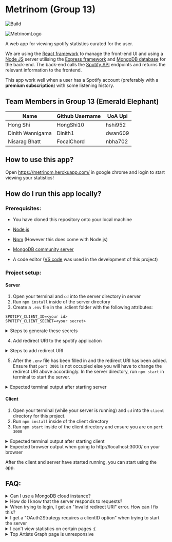# Metrinom (Group 13)

![Build](https://github.com/Dinith1/SOFTENG750-Project/workflows/Build/badge.svg?branch=master)

![MetrinomLogo](https://user-images.githubusercontent.com/31643423/82747473-231af280-9ded-11ea-9c33-2c3abd5950bb.png)

A web app for viewing spotify statistics curated for the user.

We are using the [React framework](https://reactjs.org/) to manage the front-end UI and using a [Node JS](https://nodejs.org/en/) server utilising the [Express framework](https://expressjs.com/) and [MongoDB database](https://www.mongodb.com/what-is-mongodb) for the back-end. The back-end calls the [Spotify API](https://developer.spotify.com/documentation/web-api/) endpoints and returns the relevant information to the frontend.

This app work well when a user has a Spotify account (preferably with a **premium subscription**) with some listening history.

## Team Members in Group 13 (Emerald Elephant)

| Name             | Github Username | UoA Upi |
| ---------------- | --------------- | ------- |
| Hong Shi         | HongShi10       | hshi952 |
| Dinith Wannigama | Dinith1         | dwan609 |
| Nisarag Bhatt    | FocalChord      | nbha702 |

## How to use this app?

Open https://metrinom.herokuapp.com/ in google chrome and login to start viewing your statistics!

## How do I run this app locally?

### Prerequisites:

-   You have cloned this repository onto your local machine

-   [Node.js](https://nodejs.org/en/)

-   [Npm](https://www.npmjs.com/get-npm) (However this does come with Node.js)

-   [MongoDB community server](https://www.mongodb.com/download-center/community)

-   A code editor ([VS code](https://code.visualstudio.com/) was used in the development of this project)

### Project setup:

#### Server

1. Open your terminal and `cd` into the server directory in server
2. Run `npm install` inside of the server directory
3. Create a `.env` file in the ./client folder with the following attributes:

```
SPOTIFY_CLIENT_ID=<your id>
SPOTIFY_CLIENT_SECRET=<your secret>
```

<details closed>
<summary> Steps to generate these secrets</summary>
<br>
<p>

Go to: https://developer.spotify.com/dashboard/applications and create a new application, after the application has been created you will see that a Client Id and a Client Secret has been generated. Paste these into the environment file above.

-   A sample file `.env` will look like this

```
SPOTIFY_CLIENT_ID=asf124asfasf112
SPOTIFY_CLIENT_SECRET=fasfj25j122
```

</p>
</details>

4. Add redirect URI to the spotify application

<details closed>
<summary> Steps to add redirect URI </summary>
<br>

To do this, go to your application the spotify dashboard; you will see this at the top of your page:

![Screen Shot 2020-05-24 at 5 22 47 PM](https://user-images.githubusercontent.com/31643423/82746387-31fca780-9de3-11ea-89a0-61ba31a649e3.png)

Click on Edit Settings and add http://localhost:3001/auth/spotify/callback as a redirect URI:

![Screen Shot 2020-05-24 at 5 40 06 PM](https://user-images.githubusercontent.com/31643423/82746587-9de00f80-9de5-11ea-9007-a1833e788ca4.png)

You will then see this when added:

![Screen Shot 2020-05-24 at 5 18 32 PM](https://user-images.githubusercontent.com/31643423/82746338-99febe00-9de2-11ea-98de-7099d9c8cbf5.png)

</details>

5. After the `.env` file has been filled in and the redirect URI has been added. Ensure that `port 3001` is not occupied else you will have to change the redirect URI above accordingly. In the server directory, run `npm start` in terminal to start the server.

<details closed>
<summary> Expected terminal output after starting server </summary>
<br>

![Screen Shot 2020-05-24 at 5 34 17 PM](https://user-images.githubusercontent.com/31643423/82746536-f2cf5600-9de4-11ea-8432-545e83d203e4.png)

</details>

#### Client

1. Open your terminal (while your server is running) and `cd` into the `client` directory for this project.
2. Run `npm install` inside of the client directory
3. Run `npm start` inside of the client directory and ensure you are on `port 3000`

<details closed>
<summary> Expected terminal output after starting client </summary>
<br>

![Screen Shot 2020-05-24 at 5 40 06 PM](https://user-images.githubusercontent.com/31643423/82746587-9de00f80-9de5-11ea-9007-a1833e788ca4.png)

</details>

<details closed>
<summary> Expected browser output when going to http://localhost:3000/ on your browser </summary>
<br>

![Screen Shot 2020-05-24 at 5 45 54 PM](https://user-images.githubusercontent.com/31643423/82746664-6de53c00-9de6-11ea-9004-0be95457fedf.png)

</details>

After the client and server have started running, you can start using the app.

## FAQ:

<details><summary> Can I use a MongoDB cloud instance? </summary>
<p>

Yes you can, in the server `.env` file, on a new line add `DEV_DB_CONN=<your-connection-string>`

</p>
</details>

<details><summary> How do I know that the server responds to requests? </summary>
<p>

While the server is running, open up your browser and go to `localhost:3001/heartbeat`

You should see a response as such:

![Screen Shot 2020-05-24 at 5 58 12 PM](https://user-images.githubusercontent.com/31643423/82746822-252e8280-9de8-11ea-8f81-99fcd61e54bc.png)

</p>
</details>

<details><summary> When trying to login, I get an "Invalid redirect URI" error. How can I fix this? </summary>
<p>

If you encounter this error:

![Screen Shot 2020-05-24 at 5 59 53 PM](https://user-images.githubusercontent.com/31643423/82746854-6161e300-9de8-11ea-90f0-fbf782288650.png)

Ensure that the spotify URI you have registered on your application matches line 9 inside of the `passport.js` file in the server directory. Ensure that the server is also running on that port you have mentioned (in our case `3001`)

For example the URI on my console:

![Screen Shot 2020-05-24 at 6 02 28 PM](https://user-images.githubusercontent.com/31643423/82746892-be5d9900-9de8-11ea-832c-e28bb0778f9d.png)

matches the URI on my `passport.js` file

![Screen Shot 2020-05-24 at 6 04 13 PM](https://user-images.githubusercontent.com/31643423/82746920-fc5abd00-9de8-11ea-9777-4e65d1103a2f.png)

</p>
</details>

<details><summary> I get a "OAuth2Strategy requires a clientID option" when trying to start the server   </summary>
<p>

If you encounter this error

![Screen Shot 2020-05-24 at 6 07 27 PM](https://user-images.githubusercontent.com/31643423/82747005-6ffcca00-9de9-11ea-83f9-1ddfefb44e9c.png)

Ensure that the the `SPOTIFY_CLIENT_ID` and `SPOTIFY_CLIENT_SECRET` is set in the .env for the client.

</p>
</details>

<details><summary> I can't view statistics on certain pages :(   </summary>
<p>

When you login and browse around the app and see empty screens (like the screenshots below), you probably do not have enough music history (i.e. you need to listen to more music!)

![Screen Shot 2020-05-24 at 6 12 31 PM](https://user-images.githubusercontent.com/31643423/82747095-252f8200-9dea-11ea-8231-cb5655b4e4dd.png)

![Screen Shot 2020-05-24 at 6 11 39 PM](https://user-images.githubusercontent.com/31643423/82747081-0630f000-9dea-11ea-94e3-4a6d1435fda3.png)

</p>
</details>

<details><summary> Top Artists Graph page is unresponsive   </summary>
<p>

When the top artists graph load it should look like this and be responsive:

![Screen Shot 2020-05-24 at 6 21 35 PM](https://user-images.githubusercontent.com/31643423/82747272-696f5200-9deb-11ea-8bea-d85f60b32653.png)

However when you zoom in and out on your browser page then it _could_ look like this

![Screen Shot 2020-05-24 at 6 23 57 PM](https://user-images.githubusercontent.com/31643423/82747309-bce1a000-9deb-11ea-99da-18550b2f297d.png)

If this does happen, then refresh the page and it should be fine :)

</p>
</details>
